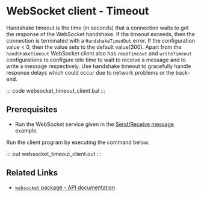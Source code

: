 # WebSocket client - Timeout

Handshake timeout is the time (in seconds) that a connection waits to get the response of the WebSocket handshake. If the timeout exceeds, then the connection is terminated with a `HandshakeTimedOut` error. If the configuration value < 0, then the value sets to the default value(300). Apart from the `handShakeTimeout` WebSocket client also has `readTimeout` and `writeTimeout` configurations to configure idle time to wait to receive a message and to write a message respectively. Use handshake timeout to gracefully handle response delays which could occur due to network problems or the back-end.

::: code websocket_timeout_client.bal :::

## Prerequisites
- Run the WebSocket service given in the [Send/Receive message](/learn/by-example/websocket-basic-sample/) example.

Run the client program by executing the command below.

::: out websocket_timeout_client.out :::

## Related Links
- [`websocket` package - API documentation](https://lib.ballerina.io/ballerina/websocket/latest)
